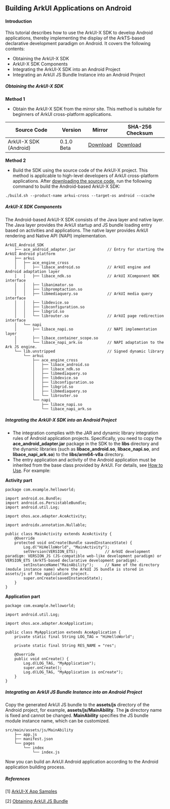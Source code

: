 ## Building ArkUI Applications on Android

#### Introduction

This tutorial describes how to use the ArkUI-X SDK to develop Android applications, thereby implementing the display of the ArkTS-based declarative development paradigm on Android. It covers the following contents:

* Obtaining the ArkUI-X SDK
* ArkUI-X SDK Components
* Integrating the ArkUI-X SDK into an Android Project
* Integrating an ArkUI JS Bundle Instance into an Android Project

##### Obtaining the ArkUI-X SDK

**Method 1**

* Obtain the ArkUI-X SDK from the mirror site. This method is suitable for beginners of ArkUI cross-platform applications.

| Source Code                | Version| Mirror| SHA-256 Checksum|
| ------------------------ | ------------ | ------------ | ---------------- |
| ArkUI-X SDK (Android)| 0.1.0 Beta   | [Download]()    | [Download]()|

**Method 2**

* Build the SDK using the source code of the ArkUI-X project. This method is applicable to high-level developers of ArkUI cross-platform applications. After [downloading the source code](../../framework-dev/quick-start/readme.md), run the following command to build the Android-based ArkUI-X SDK:

```
./build.sh --product-name arkui-cross --target-os android --ccache
```

##### ArkUI-X SDK Components

The Android-based ArkUI-X SDK consists of the Java layer and native layer. The Java layer provides the ArkUI startup and JS bundle loading entry based on activities and applications. The native layer provides ArkUI rendering and Native API (NAPI) implementation.

```
ArkUI_Android_SDK
    ├── ace_android_adapter.jar              // Entry for starting the ArkUI Android platform
    ├── arkui
    │   ├── ace_engine_cross
    │   │   ├── libace_android.so            // ArkUI engine and Android adaptation layer
    │   │   ├── libace_ndk.so                // ArkUI XComponent NDK interface
    │   │   ├── libanimator.so
    │   │   ├── libpromptaction.so
    │   │   ├── libmediaquery.so             // ArkUI media query interface
    │   │   ├── libdevice.so
    │   │   ├── libconfiguration.so
    │   │   ├── libgrid.so
    │   │   └── librouter.so                 // ArkUI page redirection interface
    │   └── napi
    │       ├── libace_napi.so               // NAPI implementation layer
    │       ├── libace_container_scope.so
    │       └── libace_napi_ark.so           // NAPI adaptation to the Ark JS engine.
    └── lib.unstripped                       // Signed dynamic library
        └── arkui
            ├── ace_engine_cross
            │   ├── libace_android.so
            │   ├── libace_ndk.so
            │   ├── libmediaquery.so
            │   ├── libdevice.so
            │   ├── libconfiguration.so
            │   ├── libgrid.so
            │   ├── libmediaquery.so
            │   └── librouter.so
            └── napi
                ├── libace_napi.so
                └── libace_napi_ark.so
```

##### Integrating the ArkUI-X SDK into an Android Project

* The integration complies with the JAR and dynamic library integration rules of Android application projects. Specifically, you need to copy the **ace_android_adapter.jar** package in the SDK to the **libs** directory and the dynamic libraries (such as **libace_android.so**, **libace_napi.so**, and **libace_napi_ark.so**) to the **libs/arm64-v8a** directory.
* The entry application and activity of the Android application must be inherited from the base class provided by ArkUI. For details, see [How to Use](https://gitee.com/arkui-x/arkui_for_android/blob/master/README-EN.md#how-to-use). For example:

**Activity part**

```
package com.example.helloworld;

import android.os.Bundle;
import android.os.PersistableBundle;
import android.util.Log;

import ohos.ace.adapter.AceActivity;

import androidx.annotation.Nullable;

public class MainActivity extends AceActivity {
    @Override
    protected void onCreate(Bundle savedInstanceState) {
        Log.d("HiHelloWorld", "MainActivity");
        setVersion(VERSION_ETS);            // ArkUI development paradigm: VERSION_JS (JS-compatible web-like development paradigm) or VERSION_ETS (ArkTS-based declarative development paradigm).
        setInstanceName("MainAbility");     // Name of the directory (module instance name) where the ArkUI JS bundle is stored in assets/js of the application project.
        super.onCreate(savedInstanceState);
    }
}
```

**Application part**

```
package com.example.helloworld;

import android.util.Log;

import ohos.ace.adapter.AceApplication;

public class MyApplication extends AceApplication {
    private static final String LOG_TAG = "HiHelloWorld";

    private static final String RES_NAME = "res";

    @Override
    public void onCreate() {
        Log.d(LOG_TAG, "MyApplication");
        super.onCreate();
        Log.d(LOG_TAG, "MyApplication is onCreate");
    }
}
```

##### Integrating an ArkUI JS Bundle Instance into an Android Project

Copy the generated ArkUI JS bundle to the **assets/js** directory of the Android project, for example, **assets/js/MainAbility**. The **js** directory name is fixed and cannot be changed. **MainAbility** specifies the JS bundle module instance name, which can be customized.

```
src/main/assets/js/MainAbility
    ├── app.js
    ├── manifest.json
    └── pages
        └── index
            └── index.js
```

Now you can build an ArkUI Android application according to the Android application building process.

##### References

[1] [ArkUI-X App Samples](https://gitee.com/arkui-x/samples)

[2] [Obtaining ArkUI JS Bundle]()